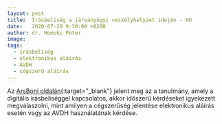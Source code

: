 ```yaml
---
layout: post
title:  Írásbeliség a járványügyi veszélyhelyzet idején - HU
date:   2020-07-20 9:30:00 +0200
author: dr. Homoki Péter
image: 
tags:
  - írásbeliség
  - elektronikus aláírás
  - AVDH
  - cégszerű aláírás
---
```


Az [ArsBoni oldalán](https://arsboni.hu/irasbeliseg-a-jarvanyugyi-veszelyhelyzet-idejen/){:target="_blank"} jelent meg az a tanulmány, amely a digitális írásbeliséggel kapcsolatos, akkor időszerű kérdéseket igyekezett megválaszolni, mint amilyen a cégszerűség jelentése elektronikus aláírás esetén vagy az AVDH használatának kérdése.
